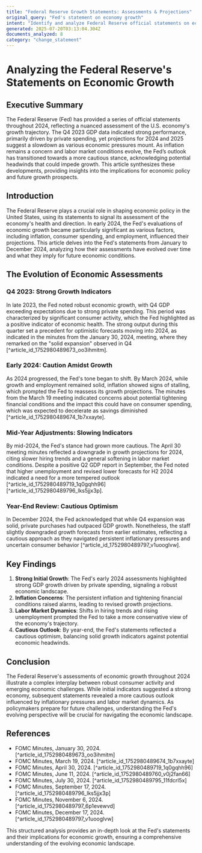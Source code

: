 ```yaml
---
title: "Federal Reserve Growth Statements: Assessments & Projections"
original_query: "Fed's statement on economy growth"
intent: "Identify and analyze Federal Reserve official statements on economic growth, highlighting their assessments, projections, and implications"
generated: 2025-07-20T03:13:04.304Z
documents_analyzed: 8
category: "change_statement"
---
```


# Analyzing the Federal Reserve's Statements on Economic Growth

## Executive Summary
The Federal Reserve (Fed) has provided a series of official statements throughout 2024, reflecting a nuanced assessment of the U.S. economy's growth trajectory. The Q4 2023 GDP data indicated strong performance, primarily driven by private spending, yet projections for 2024 and 2025 suggest a slowdown as various economic pressures mount. As inflation remains a concern and labor market conditions evolve, the Fed’s outlook has transitioned towards a more cautious stance, acknowledging potential headwinds that could impede growth. This article synthesizes these developments, providing insights into the implications for economic policy and future growth prospects.

## Introduction
The Federal Reserve plays a crucial role in shaping economic policy in the United States, using its statements to signal its assessment of the economy's health and direction. In early 2024, the Fed's evaluations of economic growth became particularly significant as various factors, including inflation, consumer spending, and employment, influenced their projections. This article delves into the Fed's statements from January to December 2024, analyzing how their assessments have evolved over time and what they imply for future economic conditions.

## The Evolution of Economic Assessments

### Q4 2023: Strong Growth Indicators
In late 2023, the Fed noted robust economic growth, with Q4 GDP exceeding expectations due to strong private spending. This period was characterized by significant consumer activity, which the Fed highlighted as a positive indicator of economic health. The strong output during this quarter set a precedent for optimistic forecasts moving into 2024, as indicated in the minutes from the January 30, 2024, meeting, where they remarked on the "solid expansion" observed in Q4 [^article_id_1752980489673_oo3ihmitm].

### Early 2024: Caution Amidst Growth
As 2024 progressed, the Fed's tone began to shift. By March 2024, while growth and employment remained solid, inflation showed signs of stalling, which prompted the Fed to reassess its growth projections. The minutes from the March 19 meeting indicated concerns about potential tightening financial conditions and the impact this could have on consumer spending, which was expected to decelerate as savings diminished [^article_id_1752980489674_1b7xxayte].

### Mid-Year Adjustments: Slowing Indicators
By mid-2024, the Fed's stance had grown more cautious. The April 30 meeting minutes reflected a downgrade in growth projections for 2024, citing slower hiring trends and a general softening in labor market conditions. Despite a positive Q2 GDP report in September, the Fed noted that higher unemployment and revised lower forecasts for H2 2024 indicated a need for a more tempered outlook [^article_id_1752980489719_1q0gqhh96][^article_id_1752980489796_lks5jjx3p].

### Year-End Review: Cautious Optimism
In December 2024, the Fed acknowledged that while Q4 expansion was solid, private purchases had outpaced GDP growth. Nonetheless, the staff slightly downgraded growth forecasts from earlier estimates, reflecting a cautious approach as they navigated persistent inflationary pressures and uncertain consumer behavior [^article_id_1752980489797_v1uooglvw].

## Key Findings
1. **Strong Initial Growth**: The Fed's early 2024 assessments highlighted strong GDP growth driven by private spending, signaling a robust economic landscape.
2. **Inflation Concerns**: The persistent inflation and tightening financial conditions raised alarms, leading to revised growth projections.
3. **Labor Market Dynamics**: Shifts in hiring trends and rising unemployment prompted the Fed to take a more conservative view of the economy's trajectory.
4. **Cautious Outlook**: By year-end, the Fed's statements reflected a cautious optimism, balancing solid growth indicators against potential economic headwinds.

## Conclusion
The Federal Reserve's assessments of economic growth throughout 2024 illustrate a complex interplay between robust consumer activity and emerging economic challenges. While initial indicators suggested a strong economy, subsequent statements revealed a more cautious outlook influenced by inflationary pressures and labor market dynamics. As policymakers prepare for future challenges, understanding the Fed's evolving perspective will be crucial for navigating the economic landscape.

## References
- FOMC Minutes, January 30, 2024. [^article_id_1752980489673_oo3ihmitm]
- FOMC Minutes, March 19, 2024. [^article_id_1752980489674_1b7xxayte]
- FOMC Minutes, April 30, 2024. [^article_id_1752980489719_1q0gqhh96]
- FOMC Minutes, June 11, 2024. [^article_id_1752980489760_v0j2fan66]
- FOMC Minutes, July 30, 2024. [^article_id_1752980489795_11fdcrl5x]
- FOMC Minutes, September 17, 2024. [^article_id_1752980489796_lks5jjx3p]
- FOMC Minutes, November 6, 2024. [^article_id_1752980489797_6p1evewvd]
- FOMC Minutes, December 17, 2024. [^article_id_1752980489797_v1uooglvw]

This structured analysis provides an in-depth look at the Fed's statements and their implications for economic growth, ensuring a comprehensive understanding of the evolving economic landscape.